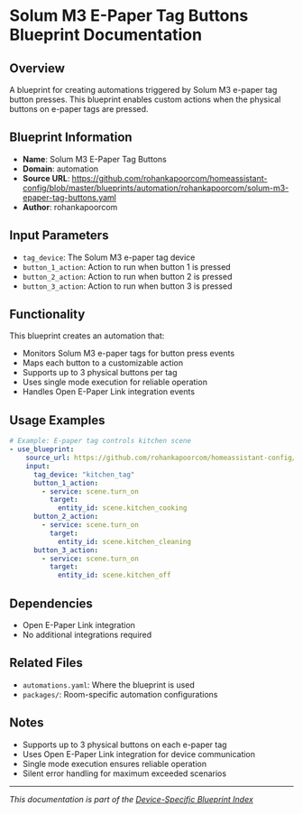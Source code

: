# Solum M3 E-Paper Tag Buttons Blueprint Documentation

## Overview
A blueprint for creating automations triggered by Solum M3 e-paper tag button presses. This blueprint enables custom actions when the physical buttons on e-paper tags are pressed.

## Blueprint Information
- **Name**: Solum M3 E-Paper Tag Buttons
- **Domain**: automation
- **Source URL**: https://github.com/rohankapoorcom/homeassistant-config/blob/master/blueprints/automation/rohankapoorcom/solum-m3-epaper-tag-buttons.yaml
- **Author**: rohankapoorcom

## Input Parameters
- `tag_device`: The Solum M3 e-paper tag device
- `button_1_action`: Action to run when button 1 is pressed
- `button_2_action`: Action to run when button 2 is pressed
- `button_3_action`: Action to run when button 3 is pressed

## Functionality
This blueprint creates an automation that:
- Monitors Solum M3 e-paper tags for button press events
- Maps each button to a customizable action
- Supports up to 3 physical buttons per tag
- Uses single mode execution for reliable operation
- Handles Open E-Paper Link integration events

## Usage Examples
```yaml
# Example: E-paper tag controls kitchen scene
- use_blueprint:
    source_url: https://github.com/rohankapoorcom/homeassistant-config/blob/master/blueprints/automation/rohankapoorcom/solum-m3-epaper-tag-buttons.yaml
    input:
      tag_device: "kitchen_tag"
      button_1_action:
        - service: scene.turn_on
          target:
            entity_id: scene.kitchen_cooking
      button_2_action:
        - service: scene.turn_on
          target:
            entity_id: scene.kitchen_cleaning
      button_3_action:
        - service: scene.turn_on
          target:
            entity_id: scene.kitchen_off
```

## Dependencies
- Open E-Paper Link integration
- No additional integrations required

## Related Files
- `automations.yaml`: Where the blueprint is used
- `packages/`: Room-specific automation configurations

## Notes
- Supports up to 3 physical buttons on each e-paper tag
- Uses Open E-Paper Link integration for device communication
- Single mode execution ensures reliable operation
- Silent error handling for maximum exceeded scenarios

---
*This documentation is part of the [Device-Specific Blueprint Index](README.md)*
